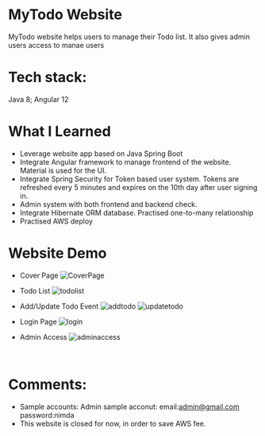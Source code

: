 # MyTodo Website
MyTodo website helps users to manage their Todo list. It also gives admin users access to manae users
</br>

# Tech stack:&ensp;
Java 8;
Angular 12 </br>

# What I Learned
* Leverage website app based on Java Spring Boot 
* Integrate Angular framework to manage frontend of the website. Material is used for the UI.
* Integrate Spring Security for Token based user system. Tokens are refreshed every 5 minutes and expires on the 10th day after user signing in.
* Admin system with both frontend and backend check.
* Integrate Hibernate ORM database. Practised one-to-many relationship
* Practised AWS deploy

# Website Demo
* Cover Page
![CoverPage](https://drive.google.com/uc?export=view&id=171oj-7u6SsT_Jiszz2caDmfYpeqLYoRg)

* Todo List
![todolist](https://drive.google.com/uc?export=view&id=1V6H3cIh-KIWhjGzoslQqZc9VG9W5xvVr)

* Add/Update Todo Event
![addtodo](https://drive.google.com/uc?export=view&id=1G67GK0v9n4P2gOPtOmLg3iMfZKWDbzWk)
![updatetodo](https://drive.google.com/uc?export=view&id=1tBosZ6i-1i08HcYcQ1MM-6MoIh_l73-q)

* Login Page
![login](https://drive.google.com/uc?export=view&id=1rmK4iL22_ar99eqFLPjSl9ggzqNIYV0m)

* Admin Access
![adminaccess](https://drive.google.com/uc?export=view&id=1rmK4iL22_ar99eqFLPjSl9ggzqNIYV0m)


</br>

# Comments: 
* Sample accounts:
Admin sample acconut: 
email:admin@gmail.com
password:nimda
* This website is closed for now, in order to save AWS fee.
